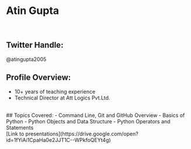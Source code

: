 # Atin Gupta
</br>

## Twitter Handle:
@atingupta2005
</br>

## Profile Overview:
- 10+ years of teaching experience
- Technical Director at Att Logics Pvt.Ltd.
</br>
## Topics Covered:
- Command Line, Git and GitHub Overview
- Basics of Python
- Python Objects and Data Structure
- Python Operators and Statements
</br>
[Link to presentations](https://drive.google.com/open?id=1fYiAi1CpaHa0e2JJT1C--WPkfoQEYt4g)
